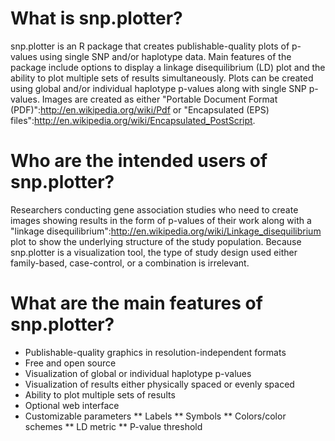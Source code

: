 # What is snp.plotter? 

snp.plotter is an R package that creates publishable-quality plots of p-values using single SNP and/or haplotype data. Main features of the package include options to display a linkage disequilibrium (LD) plot and the ability to plot multiple sets of results simultaneously. Plots can be created using global and/or individual haplotype p-values along with single SNP p-values. Images are created as either "Portable Document Format (PDF)":http://en.wikipedia.org/wiki/Pdf or "Encapsulated (EPS) files":http://en.wikipedia.org/wiki/Encapsulated_PostScript.

# Who are the intended users of snp.plotter?

Researchers conducting gene association studies who need to create images showing results in the form of p-values of their work along with a "linkage disequilibrium":http://en.wikipedia.org/wiki/Linkage_disequilibrium plot to show the underlying structure of the study population. Because snp.plotter is a visualization tool, the type of study design used either family-based, case-control, or a combination is irrelevant.

# What are the main features of snp.plotter?

* Publishable-quality graphics in resolution-independent formats
* Free and open source
* Visualization of global or individual haplotype p-values
* Visualization of results either physically spaced or evenly spaced
* Ability to plot multiple sets of results
* Optional web interface
* Customizable parameters
** Labels
** Symbols
** Colors/color schemes
** LD metric
** P-value threshold
